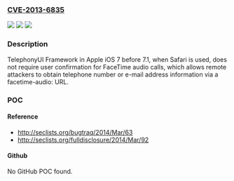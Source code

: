 ### [CVE-2013-6835](https://cve.mitre.org/cgi-bin/cvename.cgi?name=CVE-2013-6835)
![](https://img.shields.io/static/v1?label=Product&message=n%2Fa&color=blue)
![](https://img.shields.io/static/v1?label=Version&message=n%2Fa&color=blue)
![](https://img.shields.io/static/v1?label=Vulnerability&message=n%2Fa&color=brighgreen)

### Description

TelephonyUI Framework in Apple iOS 7 before 7.1, when Safari is used, does not require user confirmation for FaceTime audio calls, which allows remote attackers to obtain telephone number or e-mail address information via a facetime-audio: URL.

### POC

#### Reference
- http://seclists.org/bugtraq/2014/Mar/63
- http://seclists.org/fulldisclosure/2014/Mar/92

#### Github
No GitHub POC found.

